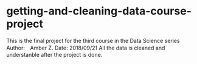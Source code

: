 # getting-and-cleaning-data-course-project
This is the final project for the third course in the Data Science series
Author:　Amber Z.
Date: 2018/09/21
All the data is cleaned and understanble after the project is done.
